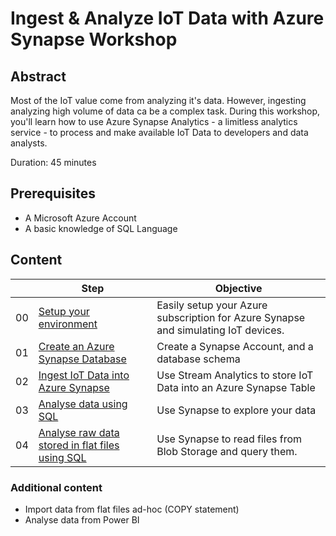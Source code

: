 # Ingest & Analyze IoT Data with Azure Synapse Workshop

## Abstract

Most of the IoT value come from analyzing it's data. However, ingesting analyzing high volume of data ca be a complex task. During this workshop, you'll learn how to use Azure Synapse Analytics - a limitless analytics service - to process and make available IoT Data to developers and data analysts.

Duration: 45 minutes

## Prerequisites

- A Microsoft Azure Account
- A basic knowledge of SQL Language

## Content

|  | Step | Objective | 
|--|--|--|
| 00 | [Setup your environment](0-setup-environment/index.md) | Easily setup your Azure subscription for Azure Synapse and simulating IoT devices. |
| 01| [Create an Azure Synapse Database](1-create-synapse-db/index.md) | Create a Synapse Account, and a database schema |
| 02 | [Ingest IoT Data into Azure Synapse](2-ingest-iot-data/index.md) | Use Stream Analytics to store IoT Data into an Azure Synapse Table
| 03 | [Analyse data using SQL](3-analyze-data/index.md) | Use Synapse to explore your data
| 04 | [Analyse raw data stored in flat files using SQL](4-analyze-raw-data/index.md) | Use Synapse to read files from Blob Storage and query them.
    
### Additional content

- Import data from flat files ad-hoc (COPY statement)
- Analyse data from Power BI
